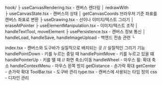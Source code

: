 hook/
    ├ useCanvasRendering.tsx - 캔버스 렌더링
    │   redrawWith    
    ├ useCanvasState.tsx - 캔버스의 상태
    │   getCanvasCoords 브라우저 기준 좌표를 캔버스 좌표로 변환
    ├ useDrawing.tsx - 선이나 이미지/텍스트 그리기
    │   eraseAtPointer
    ├ useElementManipulation.tsx - 이미지/텍스트 조작
    │   handleTextTool, moveElement
    ├ usePersistence.tsx - 캔버스 정보 통신
    │   handleLoad, handleSave, handleImageUpload - 백엔드 전송 관련
    └   

index.tsx - 캔버스와 도구바가 실질적으로 배치되는 곳
    // 실질적인 그리기 기능
    handlePointDown - 키를 누르는 중일 때
    handlePointMove - 키를 누르고 있을 떄
    handlePointerUp - 키를 땔 때
    // 화면 축소/이동
    handleWheel - 마우스 휠: 확대 축소
    handleContextMenu - 마우스 왼쪽 방지 
    getDistance - 손가락 확대
    getCenter - 손가락 확대
ToolBar.tsx - 도구바 관리
type.tsx - 캔버스에 사용되는 타입 정의
css - 디자인 관리
